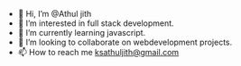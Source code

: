 - 👋 Hi, I’m @Athul jith
- 👀 I’m interested in full stack development.
- 🌱 I’m currently learning javascript.
- 💞️ I’m looking to collaborate on webdevelopment projects.
- 📫 How to reach me ksathuljith@gmail.com 

<!---
Athuljithpalakkal/Athuljithpalakkal is a ✨ special ✨ repository because its `README.md` (this file) appears on your GitHub profile.
You can click the Preview link to take a look at your changes.
--->

